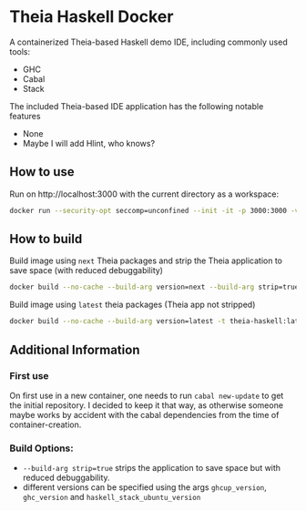 # Theia Haskell Docker

A containerized Theia-based Haskell demo IDE, including commonly used tools:

- GHC
- Cabal
- Stack

The included Theia-based IDE application has the following notable features

- None
- Maybe I will add Hlint, who knows?

## How to use

Run on http://localhost:3000 with the current directory as a workspace:

```bash
docker run --security-opt seccomp=unconfined --init -it -p 3000:3000 -v "$(pwd):/home/project:cached" theia-haskell:next
```

## How to build

Build image using `next` Theia packages and strip the Theia application to save space (with reduced debuggability)

```bash
docker build --no-cache --build-arg version=next --build-arg strip=true  -t theia-haskell:next .
```

Build image using `latest` theia packages (Theia app not stripped)

```bash
docker build --no-cache --build-arg version=latest -t theia-haskell:latest .
```

## Additional Information

### First use

On first use in a new container, one needs to run `cabal new-update` to get the initial repository. 
I decided to keep it that way, as otherwise someone maybe works by accident with the cabal dependencies from the time of container-creation.

### Build Options:
  - `--build-arg strip=true` strips the application to save space but with reduced debuggability.
  - different versions can be specified using the args `ghcup_version`, `ghc_version` and `haskell_stack_ubuntu_version`
